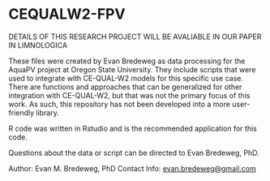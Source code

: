 # CEQUALW2-FPV

DETAILS OF THIS RESEARCH PROJECT WILL BE AVALIABLE IN OUR PAPER IN LIMNOLOGICA

These files were created by Evan Bredeweg as data processing for the AquaPV project at Oregon State University. They include scripts that were used to integrate with CE-QUAL-W2 models for this specific use case. There are functions and approaches that can be generalized for other integration with CE-QUAL-W2, but that was not the primary focus of this work. As such, this repository has not been developed into a more user-friendly library.

R code was written in Rstudio and is the recommended application for this code.

Questions about the data or script can be directed to Evan Bredeweg, PhD.

Author: Evan M. Bredeweg, PhD
Contact Info: evan.bredeweg@gmail.com

